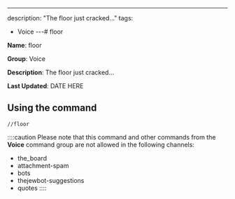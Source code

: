 ---
description: "The floor just cracked..."
tags:
  - Voice
---# floor

**Name**: floor

**Group**: Voice

**Description**: The floor just cracked...

**Last Updated**: DATE HERE

## Using the command

    //floor

::::caution Please note that this command and other commands from the **Voice** command group are not allowed in the following channels:
- the_board
- attachment-spam
- bots
- thejewbot-suggestions
- quotes
::::